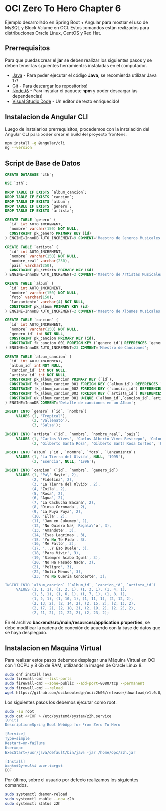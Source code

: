 # OCI Zero To Hero Chapter 6
Ejemplo desarrollado en Spring Boot + Angular para mostrar el uso de MySQL y Block Volume en OCI. Estos comandos están realizados para distribuciones Oracle Linux, CentOS y Red Hat.

## Prerrequisitos
Para que puedas crear el **jar** se deben realizar los siguientes pasos y se deben tener las siguientes herramientas instaladas en el computador.

- [Java](https://www.oracle.com/java/technologies/downloads/) - Para poder ejecutar el código **Java**, se recomienda utilizar Java 17!
- [Git](https://git-scm.com/) - Para descargar los repositorios!
- [NodeJS](https://nodejs.org/en/) - Para instalar el paquete **npm** y poder descargar las dependencias!
- [Visual Studio Code](https://code.visualstudio.com/) - Un editor de texto enriquecido!

## Instalacion de Angular CLI
Luego de instalar los prerrequisitos, procedemos con la instalación del Angular CLI para poder crear el build del proyecto frontend.

```sh
npm install -g @angular/cli
ng --version
```

## Script de Base de Datos

```sql
CREATE DATABASE `zth`;

USE `zth`;

DROP TABLE IF EXISTS `album_cancion`;
DROP TABLE IF EXISTS `cancion`;
DROP TABLE IF EXISTS `album`;
DROP TABLE IF EXISTS `genero`;
DROP TABLE IF EXISTS `artista`;

CREATE TABLE `genero` (
  `id` int AUTO_INCREMENT,
  `nombre` varchar(150) NOT NULL,
  CONSTRAINT pk_genero PRIMARY KEY (id)
) ENGINE=InnoDB AUTO_INCREMENT=9 COMMENT='Maestro de Generos Musicales';

CREATE TABLE `artista` (
  `id` int AUTO_INCREMENT,
  `nombre` varchar(150) NOT NULL,
  `nombre_real` varchar(250),
  `pais` varchar(250),
  CONSTRAINT pk_artista PRIMARY KEY (id)
) ENGINE=InnoDB AUTO_INCREMENT=2 COMMENT='Maestro de Artistas Musicales';

CREATE TABLE `album` (
  `id` int AUTO_INCREMENT,
  `nombre` varchar(150) NOT NULL,
  `foto` varchar(150),
  `lanzamiento` varchar(4) NOT NULL,
  CONSTRAINT pk_album PRIMARY KEY (id)
) ENGINE=InnoDB AUTO_INCREMENT=2 COMMENT='Maestro de Albumes Musicales';

CREATE TABLE `cancion` (
  `id` int AUTO_INCREMENT,
  `nombre` varchar(150) NOT NULL,
  `genero_id` int NOT NULL,
  CONSTRAINT pk_cancion PRIMARY KEY (id),
  CONSTRAINT fk_cancion_001 FOREIGN KEY (`genero_id`) REFERENCES `genero` (`id`)
) ENGINE=InnoDB AUTO_INCREMENT=23 COMMENT='Maestro de Canciones';

CREATE TABLE `album_cancion` (
  `id` int AUTO_INCREMENT,
  `album_id` int NOT NULL,
  `cancion_id` int NOT NULL,
  `artista_id` int NOT NULL,
  CONSTRAINT pk_album_cancion PRIMARY KEY (`id`),
  CONSTRAINT fk_album_cancion_001 FOREIGN KEY (`album_id`) REFERENCES `album` (`id`),
  CONSTRAINT fk_album_cancion_002 FOREIGN KEY (`cancion_id`) REFERENCES `cancion` (`id`),
  CONSTRAINT fk_album_cancion_003 FOREIGN KEY (`artista_id`) REFERENCES `artista` (`id`),
  CONSTRAINT uk_album_cancion_001 UNIQUE (`album_id`,`cancion_id`,`artista_id`)
) ENGINE=InnoDB COMMENT='Detalle de canciones en un Album';

INSERT INTO `genero` (`id`, `nombre`)
     VALUES (1, 'Tropical'),
            (2, 'Vallenato'),
            (3, 'Salsa');

INSERT INTO `artista` (`id`, `nombre`, `nombre_real`, `pais`)
     VALUES (1, 'Carlos Vives', 'Carlos Alberto Vives Restrepo', 'Colombia'),
            (2, 'Gilberto Santa Rosa', 'Gilberto Santa Rosa Cortes', 'Puerto Rico');

INSERT INTO `album` (`id`, `nombre`, `foto`, `lanzamiento`)
     VALUES (1, 'La Tierra del Olvido', NULL, '1995'),
            (2, 'Esencia', NULL, '1996');

INSERT INTO `cancion` (`id`, `nombre`, `genero_id`)
     VALUES (1, 'Pa\' Mayte', 2),
            (2, 'Fidelina', 2),
            (3, 'La Tierra del Olvido', 2),
            (4, 'Zoila', 2),
            (5, 'Rosa', 2),
            (6, 'Agua', 2),
            (7, 'La Cachucha Bacana', 2),
            (8, 'Diosa Coronada', 2),
            (9, 'La Puya Puya', 2),
            (10, 'Ella', 2),
            (11, 'Jam en Jukumey', 2),
            (12, 'No Quiero Na\' Regala\'o', 3),
            (13, 'Amandote', 3),
            (14, 'Esas Lagrimas', 3),
            (15, 'Yo No Te Pido', 3),
            (16, 'Me Falto', 3),
            (17, '...Y Eso Duele', 3),
            (18, 'Para Vivir', 3),
            (19, 'Siempre Acabo Igual', 3),
            (20, 'No Ha Pasado Nada', 3),
            (21, 'Peligro', 3),
            (22, 'Dolia Menos', 3),
            (23, 'Yo No Queria Conocerte', 3);

INSERT INTO `album_cancion` (`album_id`, `cancion_id`, `artista_id`)
     VALUES (1, 1, 1), (1, 2, 1), (1, 3, 1), (1, 4, 1),
            (1, 5, 1), (1, 6, 1), (1, 7, 1), (1, 8, 1),
            (1, 9, 1), (1, 10, 1), (1, 11, 1), (2, 12, 2),
            (2, 13, 2), (2, 14, 2), (2, 15, 2), (2, 16, 2),
            (2, 17, 2), (2, 18, 2), (2, 19, 2), (2, 20, 2),
            (2, 21, 2), (2, 22, 2), (2, 23, 2);
```

En el archivo **backend/src/main/resources/application.properties**, se debe modificar la cadena de conexión de acuerdo con la base de datos que se haya desplegado.

## Instalacion en Maquina Virtual
Para realizar estos pasos debemos desplegar una Máquina Virtual en OCI con 1 OCPU y 8 Gb de RAM, utilizando la imagen de Oracle Linux 8.

```sh
sudo dnf install java
sudo firewall-cmd --list-ports
sudo firewall-cmd --zone=public --add-port=8080/tcp --permanent
sudo firewall-cmd --reload
wget https://github.com/ociknowledge/ociz2h06/releases/download/v1.0.0/z2h.jar
```

Los siguientes pasos los debemos ejecutar como root.

```sh
sudo -su root
sudo cat <<EOF > /etc/systemd/system/z2h.service
[Unit]
Description=Spring Boot WebApp for From Zero To Hero

[Service]
Type=simple
Restart=on-failure
User=opc
ExecStart=/usr/java/default/bin/java -jar /home/opc/z2h.jar

[Install] 
WantedBy=multi-user.target
EOF
```

Por último, sobre el usuario por defecto realizamos los siguientes comandos.

```sh
sudo systemctl daemon-reload
sudo systemctl enable --now z2h
sudo systemctl status z2h
```